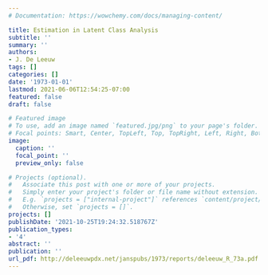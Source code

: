 ```yaml
---
# Documentation: https://wowchemy.com/docs/managing-content/

title: Estimation in Latent Class Analysis
subtitle: ''
summary: ''
authors:
- J. De Leeuw
tags: []
categories: []
date: '1973-01-01'
lastmod: 2021-06-06T12:54:25-07:00
featured: false
draft: false

# Featured image
# To use, add an image named `featured.jpg/png` to your page's folder.
# Focal points: Smart, Center, TopLeft, Top, TopRight, Left, Right, BottomLeft, Bottom, BottomRight.
image:
  caption: ''
  focal_point: ''
  preview_only: false

# Projects (optional).
#   Associate this post with one or more of your projects.
#   Simply enter your project's folder or file name without extension.
#   E.g. `projects = ["internal-project"]` references `content/project/deep-learning/index.md`.
#   Otherwise, set `projects = []`.
projects: []
publishDate: '2021-10-25T19:24:32.518767Z'
publication_types:
- '4'
abstract: ''
publication: ''
url_pdf: http://deleeuwpdx.net/janspubs/1973/reports/deleeuw_R_73a.pdf
---
```

